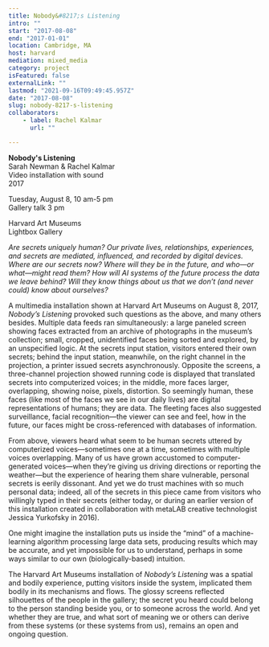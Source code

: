 ```yaml
---
title: Nobody&#8217;s Listening
intro: ""
start: "2017-08-08"
end: "2017-01-01"
location: Cambridge, MA
host: harvard
mediation: mixed_media
category: project
isFeatured: false
externalLink: ""
lastmod: "2021-09-16T09:49:45.957Z"
date: "2017-08-08"
slug: nobody-8217-s-listening
collaborators:
    - label: Rachel Kalmar
      url: ""

---
```

**Nobody's Listening**
<br />Sarah Newman & Rachel Kalmar
<br />Video installation with sound
<br />2017

Tuesday, August 8, 10 am-5 pm
<br />Gallery talk 3 pm

Harvard Art Museums
<br />Lightbox Gallery

<em>Are secrets uniquely human?  Our private lives, relationships, experiences, and secrets are mediated, influenced, and recorded by digital devices. Where are our secrets now? Where will they be in the future, and who—or what—might read them? How will AI systems of the future process the data we leave behind? Will they know things about us that we don’t (and never could) know about ourselves? </em>

A multimedia installation shown at Harvard Art Museums on August 8, 2017, <em>Nobody’s Listening</em> provoked such questions as the above, and many others besides. Multiple data feeds ran simultaneously: a large paneled screen showing faces extracted from an archive of photographs in the museum’s collection; small, cropped, unidentified faces being sorted and explored, by an unspecified logic.
At the secrets input station, visitors entered their own secrets; behind the input station, meanwhile, on the right channel in the projection, a printer issued secrets asynchronously. Opposite the screens, a three-channel projection showed running code is displayed that translated secrets into computerized voices; in the middle, more faces larger, overlapping, showing noise, pixels, distortion. So seemingly human, these faces (like most of the faces we see in our daily lives) are digital representations of humans; they are data. The fleeting faces also suggested surveillance, facial recognition—the viewer can see and feel, how in the future, our faces might be cross-referenced with databases of information. 

From above, viewers heard what seem to be human secrets uttered by computerized voices—sometimes one at a time, sometimes with multiple voices overlapping. Many of us have grown accustomed to computer-generated voices—when they’re giving us driving directions or reporting the weather—but the experience of hearing them share vulnerable, personal secrets is eerily dissonant. And yet we do trust machines with so much personal data; indeed, all of the secrets in this piece came from visitors who willingly typed in their secrets (either today, or during an earlier version of this installation created in collaboration with metaLAB creative technologist Jessica Yurkofsky in 2016).

One might imagine the installation puts us inside the “mind” of a machine-learning algorithm processing large data sets, producing results which may be accurate, and yet impossible for us to understand, perhaps in some ways similar to our own (biologically-based) intuition.  

The Harvard Art Museums installation of <em>Nobody’s Listening</em> was a spatial and bodily experience, putting visitors inside the system, implicated them bodily in its mechanisms and flows. The glossy screens reflected silhouettes of the people in the gallery; the secret you heard could belong to the person standing beside you, or to someone across the world. And yet whether they are true, and what sort of meaning we or others can derive from these systems (or these systems from us), remains an open and ongoing question.